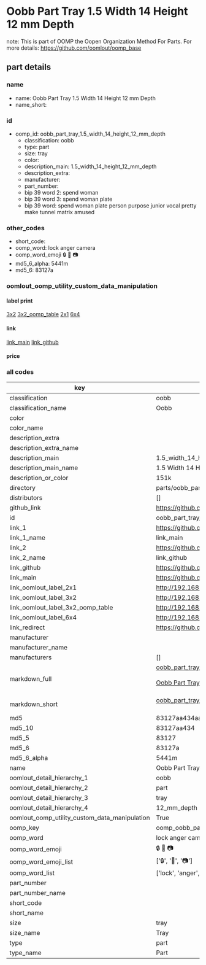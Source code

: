 # Oobb Part Tray 1.5 Width 14 Height 12 mm Depth  

note: This is part of OOMP the Oopen Organization Method For Parts. For more details: https://github.com/oomlout/oomp_base

##  part details
  







### name
* name: Oobb Part Tray 1.5 Width 14 Height 12 mm Depth
* name_short: 
### id
* oomp_id: oobb_part_tray_1.5_width_14_height_12_mm_depth
  * classification: oobb
  * type: part
  * size: tray
  * color: 
  * description_main: 1.5_width_14_height_12_mm_depth
  * description_extra: 
  * manufacturer: 
  * part_number: 
  * bip 39 word 2: spend woman
  * bip 39 word 3: spend woman plate
  * bip 39 word: spend woman plate person purpose junior vocal pretty make tunnel matrix amused

### other_codes
* short_code: 
* oomp_word: lock anger camera
* oomp_word_emoji :lock: :anger: :camera:
* md5_6_alpha: 5441m
* md5_6: 83127a






### oomlout_oomp_utility_custom_data_manipulation
#### label print
[3x2](http://192.168.1.245:1112/?label=oomp%205441m)
[3x2_oomp_table](http://192.168.1.108:1112/?label=oomp%205441m)
[2x1](http://192.168.1.242:1112/?label=oomp%205441m)
[6x4](http://192.168.1.55:1112/?label=oomp%205441m)    

#### link

[link_main](https://github.com/oomlout/oomlout_oomp_version_1_messy/tree/main/parts/oobb_part_tray_1.5_width_14_height_12_mm_depth) [link_github](https://github.com/oomlout/oomlout_oomp_version_1_messy/tree/main/parts/oobb_part_tray_1.5_width_14_height_12_mm_depth)                             

#### price







### all codes 
| key | value |  
| --- | --- |  
| classification | oobb |  
| classification_name | Oobb |  
| color |  |  
| color_name |  |  
| description_extra |  |  
| description_extra_name |  |  
| description_main | 1.5_width_14_height_12_mm_depth |  
| description_main_name | 1.5 Width 14 Height 12 mm Depth |  
| description_or_color | 151k |  
| directory | parts/oobb_part_tray_1.5_width_14_height_12_mm_depth |  
| distributors | [] |  
| github_link | https://github.com/oomlout/oomlout_oomp_part_src/tree/main/parts/oobb_part_tray_1.5_width_14_height_12_mm_depth |  
| id | oobb_part_tray_1.5_width_14_height_12_mm_depth |  
| link_1 | https://github.com/oomlout/oomlout_oomp_version_1_messy/tree/main/parts/oobb_part_tray_1.5_width_14_height_12_mm_depth |  
| link_1_name | link_main |  
| link_2 | https://github.com/oomlout/oomlout_oomp_version_1_messy/tree/main/parts/oobb_part_tray_1.5_width_14_height_12_mm_depth |  
| link_2_name | link_github |  
| link_github | https://github.com/oomlout/oomlout_oomp_version_1_messy/tree/main/parts/oobb_part_tray_1.5_width_14_height_12_mm_depth |  
| link_main | https://github.com/oomlout/oomlout_oomp_version_1_messy/tree/main/parts/oobb_part_tray_1.5_width_14_height_12_mm_depth |  
| link_oomlout_label_2x1 | http://192.168.1.242:1112/?label=oomp%205441m |  
| link_oomlout_label_3x2 | http://192.168.1.245:1112/?label=oomp%205441m |  
| link_oomlout_label_3x2_oomp_table | http://192.168.1.108:1112/?label=oomp%205441m |  
| link_oomlout_label_6x4 | http://192.168.1.55:1112/?label=oomp%205441m |  
| link_redirect | https://github.com/oomlout/oomlout_oomp_version_1_messy/tree/main/parts/oobb_part_tray_1.5_width_14_height_12_mm_depth |  
| manufacturer |  |  
| manufacturer_name |  |  
| manufacturers | [] |  
| markdown_full | [oobb_part_tray_1.5_width_14_height_12_mm_depth](none)<br>[](none)<br>[Oobb Part Tray 1.5 Width 14 Height 12 Mm Depth](none)<br><br> |  
| markdown_short | [oobb_part_tray_1.5_width_14_height_12_mm_depth](none)<br><br> |  
| md5 | 83127aa434aa3ea9e4d73a354c7f3e8a |  
| md5_10 | 83127aa434 |  
| md5_5 | 83127 |  
| md5_6 | 83127a |  
| md5_6_alpha | 5441m |  
| name | Oobb Part Tray 1.5 Width 14 Height 12 mm Depth |  
| oomlout_detail_hierarchy_1 | oobb |  
| oomlout_detail_hierarchy_2 | part |  
| oomlout_detail_hierarchy_3 | tray |  
| oomlout_detail_hierarchy_4 | 12_mm_depth |  
| oomlout_oomp_utility_custom_data_manipulation | True |  
| oomp_key | oomp_oobb_part_tray_1.5_width_14_height_12_mm_depth |  
| oomp_word | lock anger camera |  
| oomp_word_emoji | :lock: :anger: :camera: |  
| oomp_word_emoji_list | [':lock:', ':anger:', ':camera:'] |  
| oomp_word_list | ['lock', 'anger', 'camera'] |  
| part_number |  |  
| part_number_name |  |  
| short_code |  |  
| short_name |  |  
| size | tray |  
| size_name | Tray |  
| type | part |  
| type_name | Part |  
